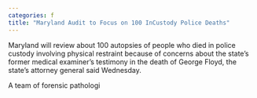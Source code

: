 ```yaml
---
categories: f
title: "Maryland Audit to Focus on 100 InCustody Police Deaths"
---
```


Maryland will review about 100 autopsies of people who died in police custody involving physical restraint because of concerns about the state&#8217;s former medical examiner&#8217;s testimony in the death of George Floyd, the state’s attorney general said Wednesday.



A team of forensic pathologi